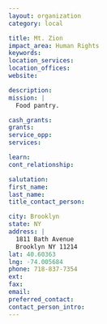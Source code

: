 ```yaml
---
layout: organization
category: local

title: Mt. Zion
impact_area: Human Rights
keywords: 
location_services: 
location_offices: 
website: 

description: 
mission: |
  Food pantry.

cash_grants: 
grants: 
service_opp: 
services: 

learn: 
cont_relationship: 

salutation: 
first_name: 
last_name: 
title_contact_person: 

city: Brooklyn
state: NY
address: |
  1811 Bath Avenue     
  Brooklyn NY 11214
lat: 40.60363
lng: -74.005684
phone: 718-837-7354
ext: 
fax: 
email: 
preferred_contact: 
contact_person_intro: 
---
```

